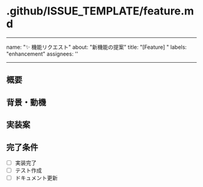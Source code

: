 # .github/ISSUE_TEMPLATE/feature.md

---

name: "✨ 機能リクエスト"
about: "新機能の提案"
title: "[Feature] "
labels: "enhancement"
assignees: ''

---

## 概要

## 背景・動機

## 実装案

## 完了条件

- [ ] 実装完了
- [ ] テスト作成
- [ ] ドキュメント更新
